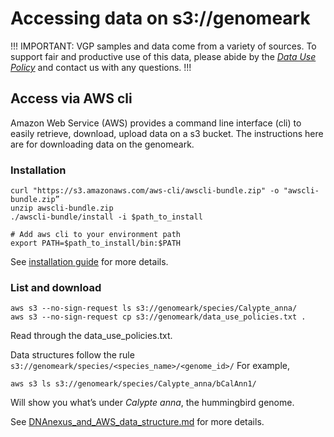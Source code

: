 # Accessing data on s3://genomeark

!!! IMPORTANT: VGP samples and data come from a variety of sources. To support fair and productive use of this data, please abide by the [*Data Use Policy*](https://genome10k.soe.ucsc.edu/data-use-policies/) and contact us with any questions. !!!

## Access via AWS cli
Amazon Web Service (AWS) provides a command line interface (cli) to easily retrieve, download, upload data on a s3 bucket.
The instructions here are for downloading data on the genomeark.

### Installation

```
curl "https://s3.amazonaws.com/aws-cli/awscli-bundle.zip" -o "awscli-bundle.zip”
unzip awscli-bundle.zip
./awscli-bundle/install -i $path_to_install

# Add aws cli to your environment path
export PATH=$path_to_install/bin:$PATH
```

See [installation guide](https://docs.aws.amazon.com/cli/latest/userguide/awscli-install-bundle.html#install-bundle-user) for more details.

### List and download
```
aws s3 --no-sign-request ls s3://genomeark/species/Calypte_anna/
aws s3 --no-sign-request cp s3://genomeark/data_use_policies.txt .
```

Read through the data_use_policies.txt.

Data structures follow the rule `s3://genomeark/species/<species_name>/<genome_id>/`
For example,
```
aws s3 ls s3://genomeark/species/Calypte_anna/bCalAnn1/
```
Will show you what’s under <i>Calypte anna</i>, the hummingbird genome.

See [DNAnexus_and_AWS_data_structure.md](https://github.com/VGP/vgp-assembly/blob/master/DNAnexus_and_AWS_data_structure.md) for more details.
